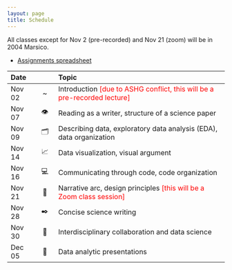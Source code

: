 ```yaml
---
layout: page
title: Schedule
---
```


All classes except for Nov 2 (pre-recorded) and Nov 21 (zoom) will be in 2004 Marsico.

* [Assignments spreadsheet](https://docs.google.com/spreadsheets/d/1yg4LUYnHQ5A9KbaC08t0Z9FL6Q-Mc-tabcO4cVwTZ38/edit?usp=sharing)

| Date   | &nbsp;&nbsp;&nbsp;&nbsp;&nbsp;&nbsp;&nbsp; | Topic |
| :----- | :--: | :---- |
| Nov 02 | ~ | Introduction <font color="red">[due to ASHG conflict, this will be a pre-recorded lecture]</font> |
| Nov 07 | 👁️  | Reading as a writer, structure of a science paper |
| Nov 09 | 🗂️  | Describing data, exploratory data analysis (EDA), data organization |
| Nov 14 | 📈 | Data visualization, visual argument |
| Nov 16 | 💻 | Communicating through code, code organization |
| Nov 21 | 🎯 | Narrative arc, design principles <font color="red">[this will be a Zoom class session]</font> |
| Nov 28 | ✒️  | Concise science writing |
| Nov 30 | 👥 | Interdisciplinary collaboration and data science |
| Dec 05 | 🎤 | Data analytic presentations |
